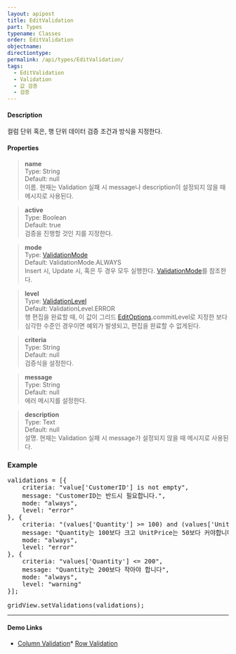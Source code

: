 ```yaml
---
layout: apipost
title: EditValidation
part: Types
typename: Classes
order: EditValidation
objectname: 
directiontype: 
permalink: /api/types/EditValidation/
tags: 
  - EditValidation
  - Validation
  - 값 검증
  - 검증   
---
```


#### Description

 컬럼 단위 혹은, 행 단위 데이터 검증 조건과 방식을 지정한다.

#### Properties

> **name**  
> Type: String   
> Default: null      
> 이름. 현재는 Validation 실패 시 message나 description이 설정되지 않을 때 메시지로 사용된다.

> **active**  
> Type: Boolean   
> Default:  true  
> 검증을 진행할 것인 지를 지정한다.    

> **mode**  
> Type: [ValidationMode](/api/types/ValidationMode/)  
> Default: ValidationMode.ALWAYS   
> Insert 시, Update 시, 혹은 두 경우 모두 실행한다. [ValidationMode](/api/types/ValidationMode/)를 참조한다.   

> **level**  
> Type: [ValidationLevel](/api/types/ValidationLevel/)   
> Default: ValidationLevel.ERROR   
> 행 편집을 완료할 때, 이 값이 그리드 [EditOptions](/api/types/EditOptions/).commitLevel로 지정한 보다 심각한 수준인 경우이면 예외가 발생되고, 편집을 완료할 수 없게된다.  

> **criteria**  
> Type: String   
> Default: null      
> 검증식을 설정한다.      

> **message**  
> Type: String   
> Default: null      
> 에러 메시지를 설정한다.       

> **description**  
> Type: Text  
> Default: null   
> 설명. 현재는 Validation 실패 시 message가 설정되지 않을 때 메시지로 사용된다.     

### Example  

<pre class="prettyprint">
validations = [{
    criteria: "value['CustomerID'] is not empty",
    message: "CustomerID는 반드시 필요합니다.",
    mode: "always",
    level: "error"
}, {
    criteria: "(values['Quantity'] >= 100) and (values['UnitPrice'] >= 50)",
    message: "Quantity는 100보다 크고 UnitPrice는 50보다 커야합니다!",
    mode: "always",
    level: "error"
}, {
    criteria: "values['Quantity'] <= 200",
    message: "Quantity는 200보다 작아야 합니다",
    mode: "always",
    level: "warning"
}];

gridView.setValidations(validations);
</pre>

---

#### Demo Links

* [Column Validation](http://demo.realgrid.com/Validation/ColumnValidation/)* [Row Validation](http://demo.realgrid.com/Validation/RowValidation/)

